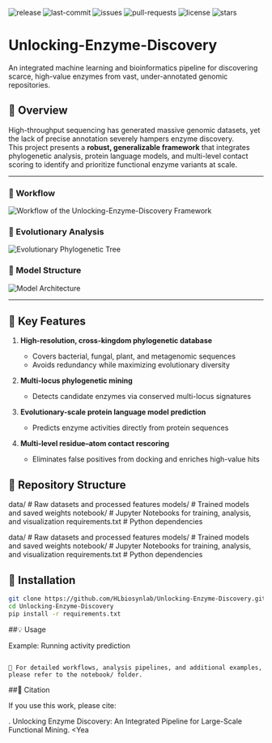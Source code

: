![release](https://img.shields.io/github/v/release/HLbiosynlab/Unlocking-Enzyme-Discovery)
![last-commit](https://img.shields.io/github/last-commit/HLbiosynlab/Unlocking-Enzyme-Discovery)
![issues](https://img.shields.io/github/issues/HLbiosynlab/Unlocking-Enzyme-Discovery)
![pull-requests](https://img.shields.io/github/issues-pr/HLbiosynlab/Unlocking-Enzyme-Discovery)
![license](https://img.shields.io/github/license/HLbiosynlab/Unlocking-Enzyme-Discovery)
![stars](https://img.shields.io/github/stars/HLbiosynlab/Unlocking-Enzyme-Discovery?style=social)

# Unlocking-Enzyme-Discovery

An integrated machine learning and bioinformatics pipeline for discovering scarce, high-value enzymes from vast, under-annotated genomic repositories.

## 📌 Overview
High-throughput sequencing has generated massive genomic datasets, yet the lack of precise annotation severely hampers enzyme discovery.  
This project presents a **robust, generalizable framework** that integrates phylogenetic analysis, protein language models, and multi-level contact scoring to identify and prioritize functional enzyme variants at scale.

---

### 🔄 Workflow
![Workflow of the Unlocking-Enzyme-Discovery Framework](Workflow%20of%20the%20Unlocking-Enzyme-Discovery%20Framework.png)

### 🌳 Evolutionary Analysis
![Evolutionary Phylogenetic Tree](Evolutionary_Phylogenetic_Tree.png)

### 🧠 Model Structure
![Model Architecture](Model%20Architecture.png)

---

## 🔬 Key Features
1. **High-resolution, cross-kingdom phylogenetic database**  
   - Covers bacterial, fungal, plant, and metagenomic sequences  
   - Avoids redundancy while maximizing evolutionary diversity  

2. **Multi-locus phylogenetic mining**  
   - Detects candidate enzymes via conserved multi-locus signatures  

3. **Evolutionary-scale protein language model prediction**  
   - Predicts enzyme activities directly from protein sequences  

4. **Multi-level residue–atom contact rescoring**  
   - Eliminates false positives from docking and enriches high-value hits  

## 📂 Repository Structure

data/ # Raw datasets and processed features
models/ # Trained models and saved weights
notebook/ # Jupyter Notebooks for training, analysis, and visualization
requirements.txt # Python dependencies

data/ # Raw datasets and processed features
models/ # Trained models and saved weights
notebook/ # Jupyter Notebooks for training, analysis, and visualization
requirements.txt # Python dependencies


## 🚀 Installation
```bash
git clone https://github.com/HLbiosynlab/Unlocking-Enzyme-Discovery.git
cd Unlocking-Enzyme-Discovery
pip install -r requirements.txt
```

##💡 Usage

Example: Running activity prediction
```

📓 For detailed workflows, analysis pipelines, and additional examples, please refer to the notebook/ folder.

```
##📜 Citation

If you use this work, please cite:

<Authors>. Unlocking Enzyme Discovery: An Integrated Pipeline for Large-Scale Functional Mining. <Yea
